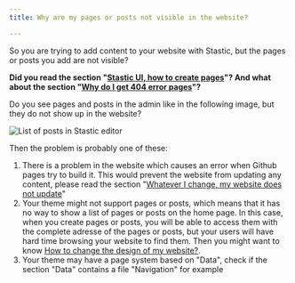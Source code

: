 ```yaml
---
title: Why are my pages or posts not visible in the website?

---
```

So you are trying to add content to your website with Stastic, but the pages or posts you add are not visible? 

__Did you read the section "[Stastic UI, how to create pages](/docs/stastic-ui-how-to-create-pages)"? And what about the section "[Why do I get 404 error pages](/docs/why-do-i-get-404-error-pages)"?__

Do you see pages and posts in the admin like in the following image, but they do not show up in the website?

![List of posts in Stastic editor](https://www.stastic.net//assets/2019-08-04-285836.png)

Then the problem is probably one of these:

1. There is a problem in the website which causes an error when Github pages try to build it. This would prevent the website from updating any content, please read the section "[Whatever I change, my website does not update](/docs/whatever-i-change-my-website-does-not-update)"
2. Your theme might not support pages or posts, which means that it has no way to show a list of pages or posts on the home page. In this case, when you create pages or posts, you will be able to access them with the complete adresse of the pages or posts, but your users will have hard time browsing your website to find them. Then you might want to know [How to change the design of my website?](/docs/how-to-change-the-design-of-my-website).
3. Your theme may have a page system based on "Data", check if the section "Data" contains a file "Navigation" for example
